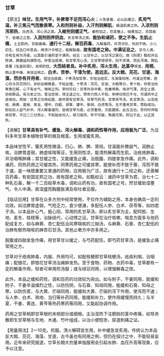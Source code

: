 ### 甘草

【原文】**味甘。生用气平，补脾胃不足而泻心火**；<small>火急甚着、必以此缓之。</small>**炙用气温，补三焦元气而散表寒。入和剂则补益，入汗剂则解肌**，<small>解退肌表之热。</small>**入凉剂则泻邪热**，<small>白虎汤、泻心汤之类。</small>**入峻剂则缓正气**，<small>姜附加之，恐其僭上，硝黄加之，恐其峻下，皆缓之之意。</small>**入润剂则养阴血**，<small>炙甘草汤之类。</small>**能协和诸药，使之不争。生肌止痛**，<small>土主肌肉，甘能缓痛。</small>**通行十二经，解百药毒**，<small>凡解毒药，并须冷饮，热则不效。小儿初生，拭去口中恶血，绵渍汁令咂之，能解胎毒。</small>**故有国老之称。中满证忌之**。<small>甘令人满，亦有生用为泻者，以其能引诸药至于满所。经云：以甘补之，以甘泻之是已。故《别录》甄权并云除满，脾健运则满除也。仲景治痞满，有甘草泻心汤，又甘草得茯苓，则不资满，而反泻满。陶弘景著《名医别录》，发明药性。</small>**大而结者良。补中炙用，泻火生用，达茎中**<small>肾茎。</small>**用梢**。<small>梢止茎中痛，淋浊证用之。</small>**白术、苦参、干漆为使。恶远志。反大戟、芫花、甘遂、海藻，然亦有并用者**。<small>胡洽治痰癖，十枣汤加甘草，东垣治结实，与海藻同用，丹溪治劳瘵，莲心饮与芫花同行。非妙达精微者，不知此理。十枣汤：芫花、甘遂、大戟等分，枣十枚，仲景治伤寒表巳解，心下有水气，喘咳之剂。李时珍曰：甘草外赤中黄，色兼坤离，味浓气薄，资全土德，协和群品。有元老之功，普治百邪，得主道之化，赞帝力而人不知，参神功而巳不与，可谓药中之良相也。昂按：甘草之功用如是，故仲景有甘草汤、甘草芍药汤、甘草茯芩汤、炙甘草汤，以及桂枝、麻黄、葛根、青龙、理中、四君、调胃、建中、柴胡、白虎等汤，无不重用甘草，赞助成功。即如后人益气补中、泻火解毒诸剂，皆倚甘草为君，必须重用，方能建效，此古法也。奈何时师每用甘草，不过二三分而止，不知始自何人，相习成风，牢不可破，殊属可笑。附记于此，以正其失。</small>

【讲解】**甘草具有补气、缓急、泻火解毒、调和药性等作用，应用极为广泛**。为豆科多年生草本植物甘草的根及根茎。生用或蜜炙用。

本品味甘性平，蜜炙用性微温，归心、肺、脾、胃经。甘温能补脾益气，润肺止咳，治脾胃虚弱，肺虚咳喘等证，生用则性凉，能清热解毒而生肌，治疮疡肿毒，并治咽喉肿痛；其甘缓之性，又能缓急止痛，治脘腹、四肢挛急作痛。此外，调和诸药，同热药用之可缓其热，同寒药用之可缓其寒，能使补而不致于骤，泻而不致于速。是一味既重要又普通的药物，应用极为广泛，故有通行十二经之称，还善解百药毒，有安国定邦之功，故有国老之称。如甄权云：诸药中甘草为君，治七十二种乳石毒，解一千二百般草木毒，调和众药有功，故有国老之号。然甘缓助湿壅气，令人中满，故湿盛而胸腹胀满及呕吐者忌服。

【临证应用】甘草在众多方剂中经常使用，不仅作为辅助之用，本身也确具一定的功效。如洽脾胃虚弱，气短乏力，食少便溏，多配伍人参、白术、茯苓等，如四君子汤。以本品补心气，振心阳，常用的炙甘草汤，即以炙甘草为主，配阿胶、生地、麦冬、桂枝等，治脉结代，心动悸之证。甘草在治疗咳嗽、喘息方面多与他药配成复方，如与麻黄、杏仁配伍治风寒喘咳的三拗汤，与麻黄、石膏、杏仁配伍的治肺有郁热喘咳的麻杏石甘汤。其他止嗽方中亦多用之。

脘腹或四肢挛急作痛，用甘草甘以缓之，与芍药配伍，即芍药甘草汤，是缓急止痛常用之方。

甘草对于疮疡肿毒，内服、外用均可，如配桔梗即甘草桔梗汤，祛痰利咽，治咽痛；配银花，即银花甘草汤治痈肿发热。至于食物、药物、衣药中毒，甘草都有一定的解毒作用，轻者可单用煎汤服；或与绿豆同用，以增强解毒之效。

此外，本品之缓和药性，调和百药的功效较为突出。如与附子、干姜同用，能缓和附子、干姜辛温燥烈之性，以防伤阴，与石膏、知母同用，能缓和石膏、知母之寒，以防伤胃，与大黄、芒硝同用，能缓和大黄、芒硝的泻下作用，使泻而不速；与人参、白术、熟地、当归等补药同用，能缓和补力，使作用缓慢而持久；与半夏、干姜、黄连、黄芩等热药寒药等同用，又能起协调作用。

药用之甘草梢即甘草根的末梢部分或细根。主治湿热下注膀胱的茎中疼痛，如导赤散即生甘草梢与生地、木通、竹叶组成，以治小便短赤，尿道刺痛之证。

【用量用法】2一10克，煎服。清火解碍宜生用，补中缓急宜炙用。传统认为本品反大戟、芫花、海藻、甘遂，古今虽也有同用之例，但仍在探讨之中，不能轻易妄用。近年来研究报道，廿草长期大剂量单独服用会引起水肿、血压升高等现象，应予以注意。
